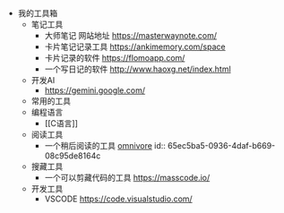 - 我的工具箱
	- 笔记工具
		- 大师笔记 网站地址 https://masterwaynote.com/
		- 卡片笔记记录工具 https://ankimemory.com/space
		- 卡片记录的软件 https://flomoapp.com/
		- 一个写日记的软件 http://www.haoxg.net/index.html
	- 开发AI
		- https://gemini.google.com/
	- 常用的工具
	- 编程语言
		- [[C语言]]
	- 阅读工具
		- 一个稍后阅读的工具 [omnivore](https://omnivore.app/home)
		  id:: 65ec5ba5-0936-4daf-b669-08c95de8164c
	- 搜藏工具
		- 一个可以剪藏代码的工具 https://masscode.io/
	- 开发工具
		- VSCODE https://code.visualstudio.com/